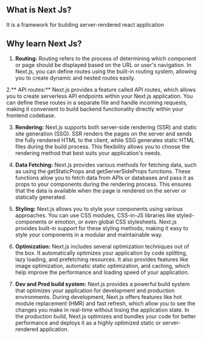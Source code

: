 ## What is Next Js?

It is a framework for building server-rendered react application

## Why learn Next Js?

1. **Routing:** Routing refers to the process of determining which component or page should be displayed based on the URL or user's navigation. In Next.js, you can define routes using the built-in routing system, allowing you to create dynamic and nested routes easily.

2.** API routes:** Next.js provides a feature called API routes, which allows you to create serverless API endpoints within your Next.js application. You can define these routes in a separate file and handle incoming requests, making it convenient to build backend functionality directly within your frontend codebase.

3. **Rendering:** Next.js supports both server-side rendering (SSR) and static site generation (SSG). SSR renders the pages on the server and sends the fully rendered HTML to the client, while SSG generates static HTML files during the build process. This flexibility allows you to choose the rendering method that best suits your application's needs.

4. **Data Fetching:** Next.js provides various methods for fetching data, such as using the getStaticProps and getServerSideProps functions. These functions allow you to fetch data from APIs or databases and pass it as props to your components during the rendering process. This ensures that the data is available when the page is rendered on the server or statically generated.

5. **Styling:** Next.js allows you to style your components using various approaches. You can use CSS modules, CSS-in-JS libraries like styled-components or emotion, or even global CSS stylesheets. Next.js provides built-in support for these styling methods, making it easy to style your components in a modular and maintainable way.

6. **Optimization:** Next.js includes several optimization techniques out of the box. It automatically optimizes your application by code splitting, lazy loading, and prefetching resources. It also provides features like image optimization, automatic static optimization, and caching, which help improve the performance and loading speed of your application.

7. **Dev and Prod build system:** Next.js provides a powerful build system that optimizes your application for development and production environments. During development, Next.js offers features like hot module replacement (HMR) and fast refresh, which allow you to see the changes you make in real-time without losing the application state. In the production build, Next.js optimizes and bundles your code for better performance and deploys it as a highly optimized static or server-rendered application.